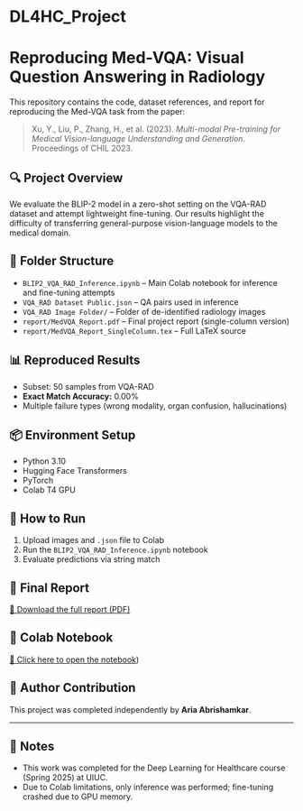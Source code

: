 # DL4HC_Project
# Reproducing Med-VQA: Visual Question Answering in Radiology

This repository contains the code, dataset references, and report for reproducing the Med-VQA task from the paper:

> Xu, Y., Liu, P., Zhang, H., et al. (2023). *Multi-modal Pre-training for Medical Vision-language Understanding and Generation*. Proceedings of CHIL 2023.

## 🔍 Project Overview

We evaluate the BLIP-2 model in a zero-shot setting on the VQA-RAD dataset and attempt lightweight fine-tuning. Our results highlight the difficulty of transferring general-purpose vision-language models to the medical domain.

## 📁 Folder Structure

- `BLIP2_VQA_RAD_Inference.ipynb` – Main Colab notebook for inference and fine-tuning attempts
- `VQA_RAD Dataset Public.json` – QA pairs used in inference
- `VQA_RAD Image Folder/` – Folder of de-identified radiology images
- `report/MedVQA_Report.pdf` – Final project report (single-column version)
- `report/MedVQA_Report_SingleColumn.tex` – Full LaTeX source

## 📊 Reproduced Results

- Subset: 50 samples from VQA-RAD
- **Exact Match Accuracy:** 0.00%
- Multiple failure types (wrong modality, organ confusion, hallucinations)

## 📦 Environment Setup

- Python 3.10
- Hugging Face Transformers
- PyTorch
- Colab T4 GPU

## 🚀 How to Run

1. Upload images and `.json` file to Colab
2. Run the `BLIP2_VQA_RAD_Inference.ipynb` notebook
3. Evaluate predictions via string match

## 📄 Final Report

[📄 Download the full report (PDF)](https://github.com/Aria-007/DL4HC_Project/blob/main/Reproducing_Med_VQA__Visual_Question_Answering_in_Radiology.pdf)

## 📘 Colab Notebook

[📘 Click here to open the notebook](https://github.com/Aria-007/DL4HC_Project/blob/main/BLIP2_VQA_RAD_Inference_FIXED.ipynb))


## 🙋 Author Contribution

This project was completed independently by **Aria Abrishamkar**.

---

## 📌 Notes

- This work was completed for the Deep Learning for Healthcare course (Spring 2025) at UIUC.
- Due to Colab limitations, only inference was performed; fine-tuning crashed due to GPU memory.

